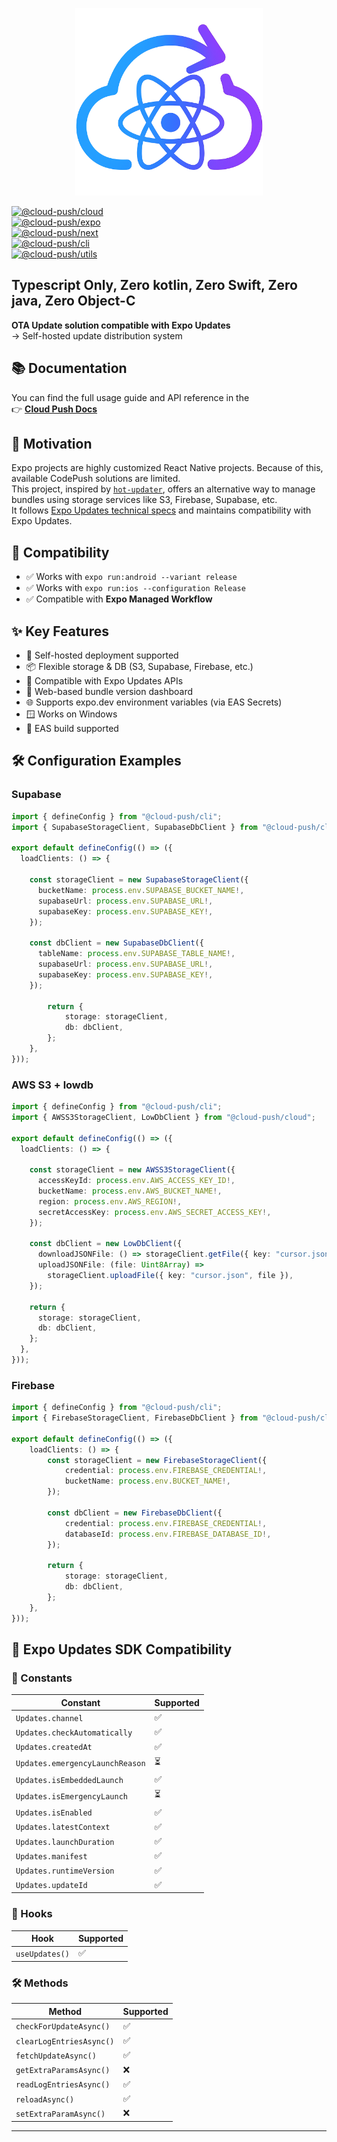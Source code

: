 <p align="center">
  <img src="./logo.png" alt="Logo" width="300" />
</p>

[![@cloud-push/cloud](https://img.shields.io/badge/@cloud--push/cloud-v1.1.1-blue)](https://www.npmjs.com/package/@cloud-push/cloud)  
[![@cloud-push/expo](https://img.shields.io/badge/@cloud--push/expo-v1.1.1-blue)](https://www.npmjs.com/package/@cloud-push/expo)  
[![@cloud-push/next](https://img.shields.io/badge/@cloud--push/next-v1.1.1-blue)](https://www.npmjs.com/package/@cloud-push/next)  
[![@cloud-push/cli](https://img.shields.io/badge/@cloud--push/cli-v1.1.1-blue)](https://www.npmjs.com/package/@cloud-push/expo)  
[![@cloud-push/utils](https://img.shields.io/badge/@cloud--push/utils-v1.1.1-blue)](https://www.npmjs.com/package/@cloud-push/next)  

## **Typescript Only, Zero kotlin, Zero Swift, Zero java, Zero Object-C**

**OTA Update solution compatible with Expo Updates**  
→ Self-hosted update distribution system

## 📚 Documentation

You can find the full usage guide and API reference in the  
👉 [**Cloud Push Docs**](https://doyoonkim12345.github.io/cloud-push/)

## 🚀 Motivation

Expo projects are highly customized React Native projects. Because of this, available CodePush solutions are limited.  
This project, inspired by [`hot-updater`](https://github.com/gronxb/hot-updater), offers an alternative way to manage bundles using storage services like S3, Firebase, Supabase, etc.  
It follows [Expo Updates technical specs](https://docs.expo.dev/technical-specs/expo-updates-1/) and maintains compatibility with Expo Updates.


## 🧪 Compatibility

- ✅ Works with `expo run:android --variant release`
- ✅ Works with `expo run:ios --configuration Release`
- ✅ Compatible with **Expo Managed Workflow**
## ✨ Key Features

- 📡 Self-hosted deployment supported
- 📦 Flexible storage & DB (S3, Supabase, Firebase, etc.)
- 🔄 Compatible with Expo Updates APIs
- 💾 Web-based bundle version dashboard
- 🌐 Supports expo.dev environment variables (via EAS Secrets)
- 🪟 Works on Windows
- 🧪 EAS build supported


## 🛠 Configuration Examples

### Supabase

```ts
import { defineConfig } from "@cloud-push/cli";
import { SupabaseStorageClient, SupabaseDbClient } from "@cloud-push/cloud";

export default defineConfig(() => ({
  loadClients: () => {

    const storageClient = new SupabaseStorageClient({
      bucketName: process.env.SUPABASE_BUCKET_NAME!,
      supabaseUrl: process.env.SUPABASE_URL!,
      supabaseKey: process.env.SUPABASE_KEY!,
    });

    const dbClient = new SupabaseDbClient({
      tableName: process.env.SUPABASE_TABLE_NAME!,
      supabaseUrl: process.env.SUPABASE_URL!,
      supabaseKey: process.env.SUPABASE_KEY!,
    });
    
		return {
			storage: storageClient,
			db: dbClient,
		};
	},
}));
```

### AWS S3 + lowdb

```ts
import { defineConfig } from "@cloud-push/cli";
import { AWSS3StorageClient, LowDbClient } from "@cloud-push/cloud";

export default defineConfig(() => ({
  loadClients: () => {
    
    const storageClient = new AWSS3StorageClient({
      accessKeyId: process.env.AWS_ACCESS_KEY_ID!,
      bucketName: process.env.AWS_BUCKET_NAME!,
      region: process.env.AWS_REGION!,
      secretAccessKey: process.env.AWS_SECRET_ACCESS_KEY!,
    });

    const dbClient = new LowDbClient({
      downloadJSONFile: () => storageClient.getFile({ key: "cursor.json" }),
      uploadJSONFile: (file: Uint8Array) =>
        storageClient.uploadFile({ key: "cursor.json", file }),
    });

    return {
      storage: storageClient,
      db: dbClient,
    };
  },
}));
```

### Firebase

```ts
import { defineConfig } from "@cloud-push/cli";
import { FirebaseStorageClient, FirebaseDbClient } from "@cloud-push/cloud";

export default defineConfig(() => ({
  	loadClients: () => {
		const storageClient = new FirebaseStorageClient({
			credential: process.env.FIREBASE_CREDENTIAL!,
			bucketName: process.env.BUCKET_NAME!,
		});

		const dbClient = new FirebaseDbClient({
			credential: process.env.FIREBASE_CREDENTIAL!,
			databaseId: process.env.FIREBASE_DATABASE_ID!,
		});

		return {
			storage: storageClient,
			db: dbClient,
		};
	},
}));
```

## 📘 Expo Updates SDK Compatibility

### 🧱 Constants

| Constant                      | Supported |
|------------------------------|-----------|
| `Updates.channel`            | ✅        |
| `Updates.checkAutomatically` | ✅        |
| `Updates.createdAt`          | ✅        |
| `Updates.emergencyLaunchReason` | ⏳    |
| `Updates.isEmbeddedLaunch`   | ✅        |
| `Updates.isEmergencyLaunch`  | ⏳        |
| `Updates.isEnabled`          | ✅        |
| `Updates.latestContext`      | ✅        |
| `Updates.launchDuration`     | ✅        |
| `Updates.manifest`           | ✅        |
| `Updates.runtimeVersion`     | ✅        |
| `Updates.updateId`           | ✅        |

### 🧩 Hooks

| Hook           | Supported |
|----------------|-----------|
| `useUpdates()` | ✅        |

### 🛠 Methods

| Method                  | Supported |
|-------------------------|-----------|
| `checkForUpdateAsync()` | ✅        |
| `clearLogEntriesAsync()`| ✅        |
| `fetchUpdateAsync()`    | ✅        |
| `getExtraParamsAsync()` | ❌        |
| `readLogEntriesAsync()` | ✅        |
| `reloadAsync()`         | ✅        |
| `setExtraParamAsync()`  | ❌        |

---
